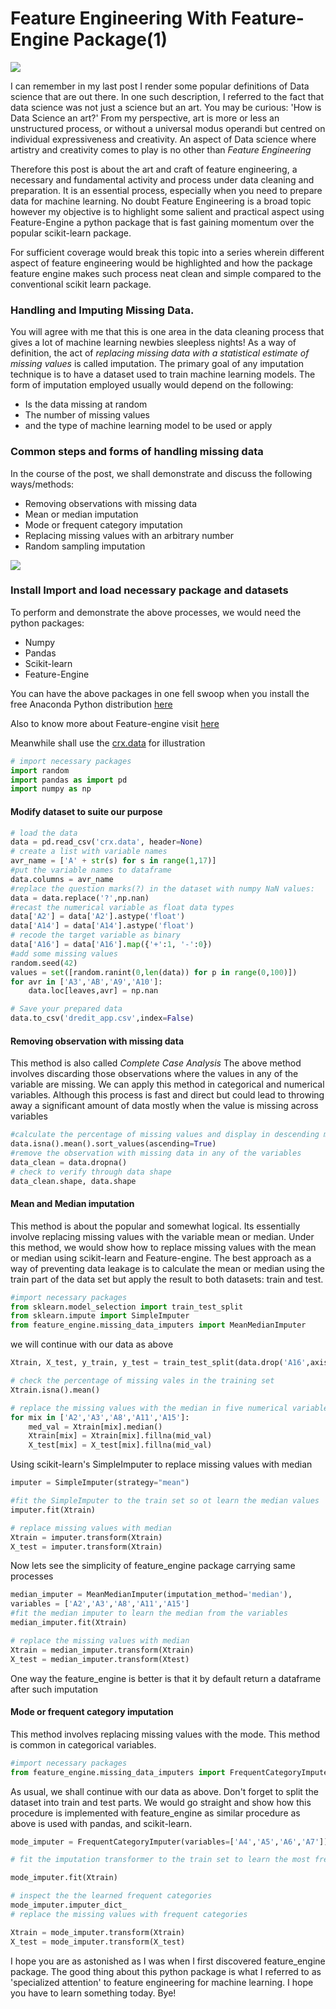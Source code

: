 # Feature Engineering With Feature-Engine Package(1)
![](/images/brainy.jpg)

I can remember in my last post I render some popular definitions of Data science
that are out there. In one such description, I referred to the fact that data science was not just a science but an art. You may be curious: 'How is Data Science an art?'
From my perspective, art is more or less an unstructured process, or without a universal modus operandi but centred on individual expressiveness and creativity. An aspect of Data science where
artistry and creativity comes to play is no other than *Feature Engineering*

Therefore this post is about the art and craft of feature engineering, a necessary
and fundamental activity and process under data cleaning and preparation. It is an essential process, especially when you need to prepare data for machine learning. No doubt Feature Engineering
is a broad topic however my objective is to highlight some salient and practical aspect using
Feature-Engine a python package that is fast gaining momentum over the popular scikit-learn package.

For sufficient coverage would break this topic into a series wherein different aspect of feature engineering would be highlighted and how the package feature engine makes such process neat clean and simple compared to the conventional scikit learn package.

### Handling and Imputing Missing Data.
You will agree with me that this is one area in the data cleaning process that gives a lot of machine learning newbies sleepless nights! As a way of definition, the act of *replacing missing data with a statistical estimate of missing values* is called imputation. The primary goal of any imputation technique is to have a dataset used to train machine learning models. The form of imputation employed usually would depend on the following:

- Is the data missing at random
- The number of missing values
- and the type of machine learning model to be used or apply


### Common steps and forms of handling missing data
In the course of the post, we shall demonstrate and discuss the following ways/methods:

- Removing observations with missing data
- Mean or median imputation
- Mode or frequent category imputation
- Replacing missing values with an arbitrary number
- Random sampling imputation


![](/images/missing.jpg)


### Install  Import and load necessary package and datasets
To perform and demonstrate the above processes, we would need the python packages:
- Numpy
- Pandas
- Scikit-learn
- Feature-Engine

You can have the above packages in one fell swoop when you install the free Anaconda Python distribution [here]('https://www.anaconda.com/distribution/')

Also to know more about Feature-engine visit [here]('https://feature-engine.readthedocs.io')

Meanwhile shall use the [crx.data]('http://archive.ics.uci.edu/machine-learning-databases/credit-screening/') for illustration
```python
# import necessary packages
import random
import pandas as import pd
import numpy as np
```
#### Modify dataset to suite our purpose

```python
# load the data
data = pd.read_csv('crx.data', header=None)
# create a list with variable names
avr_name = ['A' + str(s) for s in range(1,17)]
#put the variable names to dataframe
data.columns = avr_name
#replace the question marks(?) in the dataset with numpy NaN values:
data = data.replace('?',np.nan)
#recast the numerical variable as float data types   
data['A2'] = data['A2'].astype('float')
data['A14'] = data['A14'].astype('float')
# recode the target variable as binary
data['A16'] = data['A16'].map({'+':1, '-':0})
#add some missing values
random.seed(42)
values = set([random.ranint(0,len(data)) for p in range(0,100)])
for avr in ['A3','AB','A9','A10']:
    data.loc[leaves,avr] = np.nan

# Save your prepared data
data.to_csv('dredit_app.csv',index=False)
```

#### Removing observation with missing data

This method is also called *Complete Case Analysis*
The above method involves discarding those observations where the values in any of the variable are missing. We can apply this method in categorical and numerical variables. Although this process is fast and direct but could lead to throwing away a significant amount of data mostly when the value is missing across variables
```python
#calculate the percentage of missing values and display in descending manner
data.isna().mean().sort_values(ascending=True)
#remove the observation with missing data in any of the variables
data_clean = data.dropna()
# check to verify through data shape
data_clean.shape, data.shape
```

#### Mean and Median imputation
This method is about the popular and somewhat logical. Its essentially involve replacing missing values with the variable mean or median. Under this method, we would show how to replace missing values with the mean or median using scikit-learn and Feature-engine. The best approach as a way of preventing data leakage is to calculate the mean or median using the train part of the data set but apply the result to both datasets: train and test.

```python
#import necessary packages
from sklearn.model_selection import train_test_split
from sklearn.impute import SimpleImputer
from feature_engine.missing_data_imputers import MeanMedianImputer
```
we will continue with our data as above

```python
Xtrain, X_test, y_train, y_test = train_test_split(data.drop('A16',axis=1), data['A16'],test_size=0.3,random_state=42)

# check the percentage of missing vales in the training set
Xtrain.isna().mean()

# replace the missing values with the median in five numerical variables using pure pandas
for mix in ['A2','A3','A8','A11','A15']:
    med_val = Xtrain[mix].median()
    Xtrain[mix] = Xtrain[mix].fillna(mid_val)
    X_test[mix] = X_test[mix].fillna(mid_val)
```
Using scikit-learn's SimpleImputer to replace missing values with median

```python
imputer = SimpleImputer(strategy="mean")

#fit the SimpleImputer to the train set so ot learn the median values
imputer.fit(Xtrain)

# replace missing values with median
Xtrain = imputer.transform(Xtrain)
X_test = imputer.transform(Xtrain)
```

Now lets see the simplicity of feature_engine package carrying same processes

```python
median_imputer = MeanMedianImputer(imputation_method='median'),
variables = ['A2','A3','A8','A11','A15']
#fit the median imputer to learn the median from the variables
median_imputer.fit(Xtrain)

# replace the missing values with median
Xtrain = median_imputer.transform(Xtrain)
X_test = median_imputer.transform(Xtest)
```
One way the feature_engine is better is that it by default return a dataframe after such imputation


#### Mode or frequent category imputation
This method involves replacing missing values with the mode. This method is common in categorical variables.

```python
#import necessary packages
from feature_engine.missing_data_imputers import FrequentCategoryImputer
```
As usual, we shall continue with our data as above. Don't forget to split the dataset into train and test parts. We would go straight and show how this procedure is implemented with feature_engine as similar procedure as above is used with pandas, and scikit-learn.


```python
mode_imputer = FrequentCategoryImputer(variables=['A4','A5','A6','A7'])

# fit the imputation transformer to the train set to learn the most frequent categories

mode_imputer.fit(Xtrain)

# inspect the the learned frequent categories
mode_imputer.imputer_dict_
# replace the missing values with frequent categories

Xtrain = mode_imputer.transform(Xtrain)
X_test = mode_imputer.transform(X_test)
```

I hope you are as astonished as I was when I  first discovered feature_engine package. The good thing about this python package is what I referred to as 'specialized attention' to feature engineering for machine learning. I hope you have to learn something today.
Bye!

